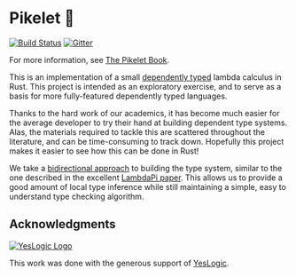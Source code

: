 # Pikelet 🥞

[![Build Status][travis-badge]][travis-url]
[![Gitter][gitter-badge]][gitter-lobby]

[travis-badge]: https://travis-ci.org/brendanzab/pikelet.svg?branch=master
[travis-url]: https://travis-ci.org/brendanzab/pikelet
[gitter-badge]: https://badges.gitter.im/pikelet-lang/pikelet.svg
[gitter-lobby]: https://gitter.im/pikelet-lang/Lobby

For more information, see [The Pikelet Book][pikelet-book].

This is an implementation of a small [dependently typed][dependent-type-wikipedia]
lambda calculus in Rust. This project is intended as an exploratory exercise,
and to serve as a basis for more fully-featured dependently typed languages.

Thanks to the hard work of our academics, it has become much easier for the
average developer to try their hand at building dependent type systems. Alas, the
materials required to tackle this are scattered throughout the literature, and
can be time-consuming to track down. Hopefully this project makes it easier to
see how this can be done in Rust!

We take a [bidirectional approach][bidirectional-typing-paper] to building the
type system, similar to the one described in the excellent
[LambdaPi paper][lambdapi-site]. This allows us to provide a good amount of
local type inference while still maintaining a simple, easy to understand type
checking algorithm.

[pikelet-book]: https://brendanzab.github.io/pikelet/
[dependent-type-wikipedia]: https://en.wikipedia.org/wiki/Dependent_type
[bidirectional-typing-paper]: http://www.davidchristiansen.dk/tutorials/bidirectional.pdf
[lambdapi-site]: https://www.andres-loeh.de/LambdaPi/

## Acknowledgments

[![YesLogic Logo][yeslogic-logo]][yeslogic]

This work was done with the generous support of [YesLogic][yeslogic].

[yeslogic]: http://yeslogic.com/
[yeslogic-logo]: assets/yeslogic-logo.png
